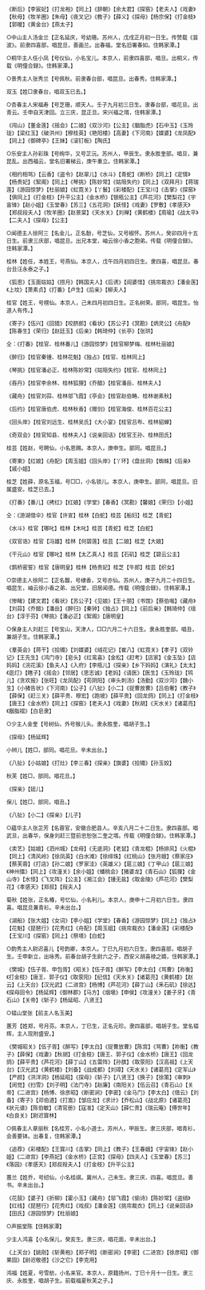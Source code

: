 <!-- { "loadSidebar": true } -->
《断后》【李宸妃】《打龙袍》【同上】《辞朝》【余太君】《探窑》【老夫人】《戏妻》【秋母】《牧羊圈》【朱母】《夜叉记》《教子》【薛义】《探母》【杨宗保】《打金枝》【郭暧】《黄金台》【燕太子】


○中山主人汤金兰【正名延庆，号幼珊。苏州人，戊戌正月初一日生。传赞载《昙波》。前隶四喜部，唱昆旦，善画兰。出春福，堂名旧署春如。住韩家潭。】


○桐华主人任小凤【号仪仙，小名宝儿。本京人，前隶四喜部，唱旦。出桐义，传载《明僮合録》。住韩家潭。】


○景秀主人张秀兰【号佩秋。前隶春台部，唱昆旦。出春秀。住韩家潭。】

双玉【姓□隶春台，唱双玉已去。】


○杏春主人宋福寿【号芝珊，顺天人。壬子九月初三日生。隶春台部，唱花旦。出青云。壬申自天津回。立三庆，昆正旦。宋兴福之壻，住韩家潭。】

《闯山》【董金莲】《摇会》【二娘】《双沙河》【公主】《胭脂虎》【石中玉】《玉玲珑》【梁红玉】《破洪州》【穆桂英】《艳阳楼》【高妻】《下河南》【媒婆】《龙凤配》【同上】《御碑亭》【王妹】《滚钉板》【陶氏】


○乐安主人孙彩珠【号绚华，又号芷沅。苏州人，甲辰生。隶永胜奎部。唱旦，兼昆乱。出西福云，堂名旧署梯云，庚午重立。住韩家潭。】

《相约相骂》【云香】《盗令》【赵翠儿】《水斗》【青蛇】《断桥》【同上】《定情》【杨贵妃】《絮阁》【同上】《琴挑》【陈妙常】《姑阻失约》【同上】《双拜月》【蒋瑞莲】《游园惊梦》【杜丽娘】《虹霓关》【丫鬟】《彩楼配》【王宝川】《击掌》《探窑》【俱同上】《打金枝》【升平公主】《金水桥》【银瓶公主】《芦花河》【樊梨花】《宇宙锋》【赵小姐】《玉堂春》【苏三】《五花洞》【妖怪】《戏妻》【罗敷】《孝感天》【郑叔段夫人】《牧羊圈》【赵景棠】《天水关》【刘禅】《黄鹤楼》【周瑜】《战太平》【二夫人】《探母》【公主】


○闻德主人徐阿三【名金儿，正名馚，号芝仙，又号椒怀。苏州人，癸卯四月十五日生。前隶三庆部，唱昆旦。出兄本堂，岫云徐小香之胞弟。传载《明僮合録》。住韩家潭。】

桂林【姓任，本姓王，号燕仙。本京人，戊午四月初四日生。隶四喜，唱昆旦。春台丑汪永泰之子。】

《狐思》【玉面姑姑】《捞月》【韩国夫人】《后诱》【阎婆惜】《挑帘裁衣》【潘金莲】《上坟》【萧素贞】《打番》【卢生】《后亲》【柳夫人】

桂官【姓王，号楞仙。本京人，己未四月初四日生。正名树荣。部同，唱昆生。怡道人有传。】

《寄子》【伍兴】《回猎》【咬脐郎】《看状》【苏公子】《冥勘》【炳灵公】《舟配》【陈春生】《荣归》【赵廷玉】《后亲》【韩琦仲】《长亭》【张珙】

仝：《打番》【桂官、桂林番儿】《游园惊梦》【桂官柳梦梅、桂林杜丽娘】

《醉归》【桂官秦锺、桂林花魁】《独占》【桂官、桂林同上】

《琴挑》【桂官潘必正、桂林陈妙常】《姑阻失约》【桂官、桂林同上】

《吞丹》【桂官李余林、桂林狐狸】《乔醋》【桂官潘岳、桂林夫人】

《藏舟》【桂官刘蒜、桂林邬飞霞】《亭会》【桂官赵伯畴、桂林谢素秋】

《后约》【桂官唐伯虎、桂林秋香】《赠剑》【桂官海俊、桂林百花公主】

《回头岸》【桂官刘远生、桂林吴氏】《大小宴》【桂官吕布、桂林貂蝉】

《奇双会》【桂官知县、桂林夫人】《说亲回话》【桂官王孙、桂林田氏】

桂芸【姓赵，号聘仙，小名恩赐。本京人，庚申生。部同。唱昆旦。】

《寄柬》【红娘】《舟配》【周玉姐】《回头岸》【丫环】《盘丝洞》【蜘蛛】《后亲》【戚小姐】

桂芝【姓薛，原名玉福，号□□，小名锁儿。本京人，庚申生。部同，唱昆旦。旧属盛安。桂芝已去。】

《打番》【番儿】《拷红》【红娘】《学堂》【春香】《冥勘》【馨娘】《荣归》【小姐】

仝：《游湖借伞》桂官【许宣】桂林【白蛇】桂芸【船妇】桂芝【青蛇】

《水斗》桂官【哪叱】桂林【木叱】桂芸【青蛇】桂芝【白蛇】

《双官诰》桂官【冯雄】桂林【何碧莲】桂芸【二娘】桂芝【大娘】

《干元山》桂官【哪叱】桂林【太乙真人】桂芸【石矶】桂芝【碧云公主】

《鹊桥密誓》桂官【唐明皇】桂林【杨贵妃】桂芝【牛郎】桂芸【织女】


○崇德主人徐阿二【正名馥，号棣香，又号亦仙。苏州人，庚子九月二十四日生。唱昆生，岫云徐小香之弟、出兄堂，旧居闻德。传载《明僮合録》，住韩家潭。】

《惨睹》【建文君】《看状》【苏公子】《见娘》【王十朋】《书馆》【蔡伯喈】《藏舟》【刘蒜】《乔醋》【潘岳】《醉归》【秦钟】《独占》【同上】《前后亲》【韩琦仲】《瑶台》【淳于芬】《琴挑》【潘必正】《絮阁》【唐明皇】


○保身主人刘赶三【号宝山，天津人，□□六月二十六日生。隶永胜奎部。唱丑，兼胡子生。住韩家潭。】

《羣英会》【蒋干】《拾镯》【刘媒婆】《绒花记》【崔八】《虹霓关》【孝子】《双铃记》【王先生】《鸿门寺》【皂头】《红鸾喜》【金松】《赶考》【店家】《金玉坠》【店妈妈】《浣花溪》【鱼夫人】《入府》【李瓶儿】《探亲》【乡下妈妈】《演礼》【太太】《逛灯》【瞎子】《摇会》【邻居】《思志诚》【老妈】《请医》【医生】《玉玲珑》【鸨儿】《贪欢报》【张旺】《龙凤配》【苟阴阳】《审头刺汤》【汤勤】《双沙河》【魏小生】《小猪告状》《下河南》【公子】《八扯》【小二】《捉曹放曹》【吕伯奢】《教子》【薛保】《赶三关》【薛平贵、穆宏】《跑坡》【薛平贵】《回龙鸽》【同上】《打金枝》【唐王】《金水桥》【同上】《探窑》【老夫人】《戏妻》【秋胡】《天水关》【诸葛亮】《胭脂褶》【白皂隶】


○少主人金奎【号树仙，外号猴儿头。隶永胜奎，唱胡子生。】

《探母》【杨延辉】

小辫儿【姓□，部同。唱花旦。辛未出台。】

《八扯》【小姑娘】《打灶》【李三春】《探亲》【旗婆】《拾镯》【孙玉姣】

秋芙【姓□，部同。唱花旦。】

《探亲》【妞儿】

保儿【姓□，部同，唱丑。】

《八扯》【小二】《探亲》【儿子】


○藴华主人张芷芳【名蓉官，安徽合肥县人。辛亥八月二十二日生。隶四喜部。唱武旦，出春华，保身刘赶三暨前忠恕张二奎之壻。传载《明僮合録》。住韩家潭。】

《卖艺》【姑娘】《泗州城》【龙母】《无底洞》【老鼠】《青龙棍》【杨排风】《火棍》【同上】《清风岭》【徐凤英】《白水滩》【徐绯珠】《红桃山》【张月娥】《蔡家庄》【蔡芙蓉】《打店》【孙二娘】《罗家洼》《英雄义》【扈三娘】《丁甲山》【扈三娘】《神州擂》【同上】《攻潼关》【余小姐】《蟠桃会》【猪婆龙】《青石山》【狐狸】《金山寺》【水怪】《飞叉阵》【公主】《湘江会》【锺无盐】《取金陵》《芦花河》【樊梨花】《孝感天》【郑叔】【叚夫人】

菊秋【姓张，正名椿，号忆仙，小名利儿。本京人，庚申十二月初六日生。隶四喜。唱昆旦兼青衫。辛未出台。】

《湖船》【张大姐】《女词》【李小姐】《学堂》【春香】《游园惊梦》【同上】《独占》【花魁】《琵琶行》【花秀红】《舟配》【周玉姐】《挑帘裁衣》【潘金莲】《彩楼配》【王宝川】《探窑》【同上】《祭塔》【白蛇】


○韵秀主人尉迟喜儿【号韵卿，本京人。丁巳九月初六日生，隶四喜部，唱胡子生。壬申新立，出咏秀。前春台胡子生尉六之子，西安义胡喜禄之婿，住韩家潭。】

《樊城》【伍子胥、申包胥】《昭关》【伍子胥】《醉写》【李太白】《骂曹》【祢衡】《打金枝》【唐王、郭子仪】《取荥阳》【纪信】《天水关》【诸葛亮】《黄鹤楼》【赵云】《上天台》【汉光武】《二进宫》【杨博】《芦花河》【薛丁山】《釆石矶》【徐达】《探母回令》【杨延辉】《御林郡》【马方】《烟墩》【申侯】《攻潼关》【姜子牙】《青石山》【关帝】《斩子》【杨延昭、八贤王】


○韫山堂张【前主人名玉美】

蕙芳【姓郑，号月芬。本京人，丁巳生，正名元珍。隶四喜部，唱胡子生。堂名韫辉，主人现附盛安。】

《樊城昭关》【伍子胥】《醉写》【李太白】《捉曹放曹》【陈宫】《骂曹》【祢衡】《教子》【薛保】《戏妻》【秋胡】《打金枝》【唐王、郭子仪】《金水桥》【唐王】《回龙鸽》【薛平贵】《芦花河》【薛丁山】《五雷阵》【孙膑】《取荥阳》【汉高祖】《上天台》【汉光武】《黄鹤楼》【刘备】《战成都》【刘璋】《天水关》【诸葛亮】《定军山》【严颜】《洪洋洞》【杨延昭】《探母》《斩子》【八贤王】《换子》【徐策】《审刺》【闵觉】《扫雪》【刘子明】《法门寺》【赵廉】《南阳关》【伍云召】《青石山》【关帝】《二进宫》【杨博、徐彦昭】《断密涧》【李密】《金马门》【李太白】《借云》【刘备】《寄子》【邓伯道】《打嵩》【邹应龙】《求计》【乔松山】《战北原》【诸葛亮】《状元谱》【陈伯敏】《清官册》【寇准】《定天山》【薛仁贵】《瑞云庵》【傅世年】《白良关》【尉迟寳林】


○佩春主人章丽秋【名桂芳，小名小道士。苏州人，甲辰生。隶三庆部，唱青衫，会善要钵。出春复，住韩家潭。】

《追荐》《彩楼配》【王寳川】《击掌》【同上】《教子》【王春娥】《宇宙锋》【赵小姐】《二进宫》【李燕妃】《金水桥》【正宫】《探母》【四夫人】《玉堂春》【苏三】《落园》《孝感天》【郑叔叚夫人】《打金枝》【升平公主】

蕙兰【姓乔，号纫仙，小名桂祺。冀州人，己未生。隶三庆、四喜。唱昆旦。善书。辛未出台。】

《花鼓》【婆子】《折柳》【霍小玉】《藏舟》【邬飞霞】《偷诗》【陈妙常】《盗绡》【红线】《琵琶行》【花秀红】《戏叔》【潘金莲】《挑帘裁衣》【同上】《说亲回话》【田氏】《游园惊梦》【杜丽娘】


○声振堂陈【住韩家潭】

少主人鸿喜【小名保儿，癸亥生。隶三庆，唱花面，辛未出台。】

《上天台》【姚刚】《斩黄袍》【郑子明】《断密涧》【李密】《二进宫》【徐彦昭】《御果园》【尉迟敬德】《沙之它》【李克用】

鸿福【姓夏，号雪舫，小名来官。本京人，原籍扬州，丁巳十月十一日生。隶三庆、永胜奎，唱胡子生。前载福夏秋芙之子。】
